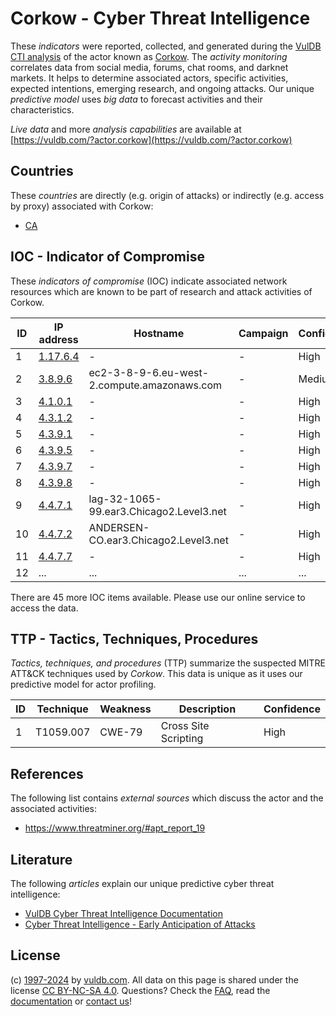 # Corkow - Cyber Threat Intelligence

These _indicators_ were reported, collected, and generated during the [VulDB CTI analysis](https://vuldb.com/?kb.cti) of the actor known as [Corkow](https://vuldb.com/?actor.corkow). The _activity monitoring_ correlates data from social media, forums, chat rooms, and darknet markets. It helps to determine associated actors, specific activities, expected intentions, emerging research, and ongoing attacks. Our unique _predictive model_ uses _big data_ to forecast activities and their characteristics.

_Live data_ and more _analysis capabilities_ are available at [https://vuldb.com/?actor.corkow](https://vuldb.com/?actor.corkow)

## Countries

These _countries_ are directly (e.g. origin of attacks) or indirectly (e.g. access by proxy) associated with Corkow:

* [CA](https://vuldb.com/?country.ca)

## IOC - Indicator of Compromise

These _indicators of compromise_ (IOC) indicate associated network resources which are known to be part of research and attack activities of Corkow.

ID | IP address | Hostname | Campaign | Confidence
-- | ---------- | -------- | -------- | ----------
1 | [1.17.6.4](https://vuldb.com/?ip.1.17.6.4) | - | - | High
2 | [3.8.9.6](https://vuldb.com/?ip.3.8.9.6) | ec2-3-8-9-6.eu-west-2.compute.amazonaws.com | - | Medium
3 | [4.1.0.1](https://vuldb.com/?ip.4.1.0.1) | - | - | High
4 | [4.3.1.2](https://vuldb.com/?ip.4.3.1.2) | - | - | High
5 | [4.3.9.1](https://vuldb.com/?ip.4.3.9.1) | - | - | High
6 | [4.3.9.5](https://vuldb.com/?ip.4.3.9.5) | - | - | High
7 | [4.3.9.7](https://vuldb.com/?ip.4.3.9.7) | - | - | High
8 | [4.3.9.8](https://vuldb.com/?ip.4.3.9.8) | - | - | High
9 | [4.4.7.1](https://vuldb.com/?ip.4.4.7.1) | lag-32-1065-99.ear3.Chicago2.Level3.net | - | High
10 | [4.4.7.2](https://vuldb.com/?ip.4.4.7.2) | ANDERSEN-CO.ear3.Chicago2.Level3.net | - | High
11 | [4.4.7.7](https://vuldb.com/?ip.4.4.7.7) | - | - | High
12 | ... | ... | ... | ...

There are 45 more IOC items available. Please use our online service to access the data.

## TTP - Tactics, Techniques, Procedures

_Tactics, techniques, and procedures_ (TTP) summarize the suspected MITRE ATT&CK techniques used by _Corkow_. This data is unique as it uses our predictive model for actor profiling.

ID | Technique | Weakness | Description | Confidence
-- | --------- | -------- | ----------- | ----------
1 | T1059.007 | CWE-79 | Cross Site Scripting | High

## References

The following list contains _external sources_ which discuss the actor and the associated activities:

* https://www.threatminer.org/#apt_report_19

## Literature

The following _articles_ explain our unique predictive cyber threat intelligence:

* [VulDB Cyber Threat Intelligence Documentation](https://vuldb.com/?kb.cti)
* [Cyber Threat Intelligence - Early Anticipation of Attacks](https://www.scip.ch/en/?labs.20201022)

## License

(c) [1997-2024](https://vuldb.com/?kb.changelog) by [vuldb.com](https://vuldb.com/?kb.about). All data on this page is shared under the license [CC BY-NC-SA 4.0](https://creativecommons.org/licenses/by-nc-sa/4.0/). Questions? Check the [FAQ](https://vuldb.com/?kb.faq), read the [documentation](https://vuldb.com/?kb) or [contact us](https://vuldb.com/?contact)!
